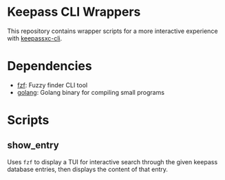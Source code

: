 # Keepass CLI Wrappers
This repository contains wrapper scripts for a more interactive experience with [keepassxc-cli](https://www.mankier.com/1/keepassxc-cli).

# Dependencies
- [fzf](https://github.com/junegunn/fzf): Fuzzy finder CLI tool
- [golang](https://go.dev/): Golang binary for compiling small programs

# Scripts
## show_entry
Uses `fzf` to display a TUI for interactive search through the given keepass database entries, then displays the content of that entry.

